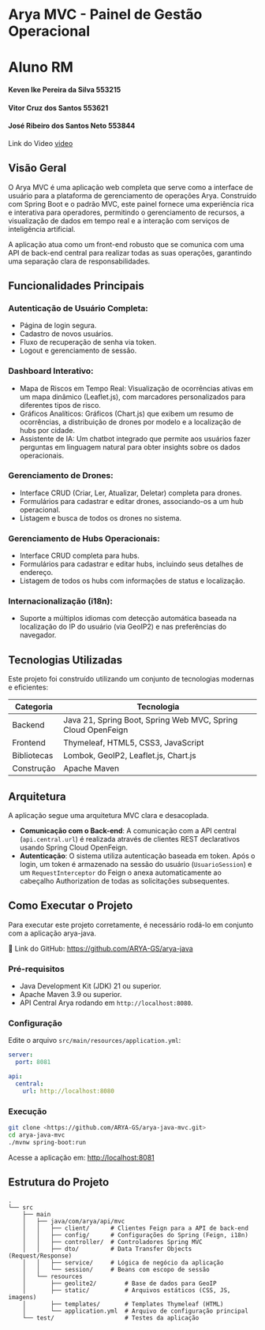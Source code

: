 # Arya MVC - Painel de Gestão Operacional

# Aluno	RM

#### Keven Ike Pereira da Silva	553215

#### Vitor Cruz dos Santos  553621

#### José Ribeiro dos Santos Neto 553844


Link do Video [video](https://youtu.be/8YhITEJctlA)

## Visão Geral
O Arya MVC é uma aplicação web completa que serve como a interface de usuário para a plataforma de gerenciamento de operações Arya. Construído com Spring Boot e o padrão MVC, este painel fornece uma experiência rica e interativa para operadores, permitindo o gerenciamento de recursos, a visualização de dados em tempo real e a interação com serviços de inteligência artificial.

A aplicação atua como um front-end robusto que se comunica com uma API de back-end central para realizar todas as suas operações, garantindo uma separação clara de responsabilidades.

## Funcionalidades Principais

### Autenticação de Usuário Completa:
- Página de login segura.
- Cadastro de novos usuários.
- Fluxo de recuperação de senha via token.
- Logout e gerenciamento de sessão.

### Dashboard Interativo:
- Mapa de Riscos em Tempo Real: Visualização de ocorrências ativas em um mapa dinâmico (Leaflet.js), com marcadores personalizados para diferentes tipos de risco.
- Gráficos Analíticos: Gráficos (Chart.js) que exibem um resumo de ocorrências, a distribuição de drones por modelo e a localização de hubs por cidade.
- Assistente de IA: Um chatbot integrado que permite aos usuários fazer perguntas em linguagem natural para obter insights sobre os dados operacionais.

### Gerenciamento de Drones:
- Interface CRUD (Criar, Ler, Atualizar, Deletar) completa para drones.
- Formulários para cadastrar e editar drones, associando-os a um hub operacional.
- Listagem e busca de todos os drones no sistema.

### Gerenciamento de Hubs Operacionais:
- Interface CRUD completa para hubs.
- Formulários para cadastrar e editar hubs, incluindo seus detalhes de endereço.
- Listagem de todos os hubs com informações de status e localização.

### Internacionalização (i18n):
- Suporte a múltiplos idiomas com detecção automática baseada na localização do IP do usuário (via GeoIP2) e nas preferências do navegador.

## Tecnologias Utilizadas
Este projeto foi construído utilizando um conjunto de tecnologias modernas e eficientes:

| Categoria   | Tecnologia                                                |
|------------|-----------------------------------------------------------|
| Backend    | Java 21, Spring Boot, Spring Web MVC, Spring Cloud OpenFeign |
| Frontend   | Thymeleaf, HTML5, CSS3, JavaScript                        |
| Bibliotecas| Lombok, GeoIP2, Leaflet.js, Chart.js                      |
| Construção | Apache Maven                                              |

## Arquitetura
A aplicação segue uma arquitetura MVC clara e desacoplada.

- **Comunicação com o Back-end**: A comunicação com a API central (`api.central.url`) é realizada através de clientes REST declarativos usando Spring Cloud OpenFeign.
- **Autenticação**: O sistema utiliza autenticação baseada em token. Após o login, um token é armazenado na sessão do usuário (`UsuarioSession`) e um `RequestInterceptor` do Feign o anexa automaticamente ao cabeçalho Authorization de todas as solicitações subsequentes.

## Como Executar o Projeto

Para executar este projeto corretamente, é necessário rodá-lo em conjunto com a aplicação arya-java.

🔗 Link do GitHub: https://github.com/ARYA-GS/arya-java

### Pré-requisitos
- Java Development Kit (JDK) 21 ou superior.
- Apache Maven 3.9 ou superior.
- API Central Arya rodando em `http://localhost:8080`.

### Configuração
Edite o arquivo `src/main/resources/application.yml`:

```yaml
server:
  port: 8081

api:
  central:
    url: http://localhost:8080
```

### Execução

```bash
git clone <https://github.com/ARYA-GS/arya-java-mvc.git>
cd arya-java-mvc
./mvnw spring-boot:run
```

Acesse a aplicação em: [http://localhost:8081](http://localhost:8081)

## Estrutura do Projeto

```
.
└── src
    ├── main
    │   ├── java/com/arya/api/mvc
    │   │   ├── client/      # Clientes Feign para a API de back-end
    │   │   ├── config/      # Configurações do Spring (Feign, i18n)
    │   │   ├── controller/  # Controladores Spring MVC
    │   │   ├── dto/         # Data Transfer Objects (Request/Response)
    │   │   ├── service/     # Lógica de negócio da aplicação
    │   │   └── session/     # Beans com escopo de sessão
    │   └── resources
    │       ├── geolite2/        # Base de dados para GeoIP
    │       ├── static/          # Arquivos estáticos (CSS, JS, imagens)
    │       ├── templates/       # Templates Thymeleaf (HTML)
    │       └── application.yml  # Arquivo de configuração principal
    └── test/                    # Testes da aplicação
```
